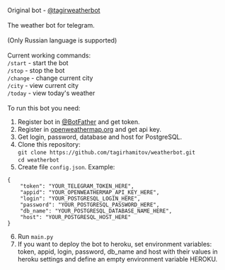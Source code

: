 Original bot - <a href="https://t.me/tagirweatherbot">@tagirweatherbot</a><br>
<br>
The weather bot for telegram.<br>
<br>
(Only Russian language is supported)<br>
<br>
Current working commands:<br>
```/start``` - start the bot<br>
```/stop``` - stop the bot<br>
```/change``` - change current city<br>
```/city``` - view current city<br>
```/today``` - view today's weather<br>
<br>
To run this bot you need:<br>
1) Register bot in <a href="https://t.me/botfather">@BotFather</a> and get token.<br>
2) Register in <a href="https://openweathermap.org">openweathermap.org</a> and get api key.<br>
3) Get login, password, database and host for PostgreSQL.<br>
4) Clone this repository:<br>
```git clone https://github.com/tagirhamitov/weatherbot.git```<br>
```cd weatherbot```<br>
5) Create file ```config.json```. Example:<br>
```
{
    "token": "YOUR_TELEGRAM_TOKEN_HERE",
    "appid": "YOUR_OPENWEATHERMAP_API_KEY_HERE",
    "login": "YOUR_POSTGRESQL_LOGIN_HERE",
    "password": "YOUR_POSTGRESQL_PASSWORD_HERE",
    "db_name": "YOUR_POSTGRESQL_DATABASE_NAME_HERE",
    "host": "YOUR_POSTGRESQL_HOST_HERE"
}
```
6) Run ```main.py```<br>
7) If you want to deploy the bot to heroku, set environment variables: token, appid, login, password, db_name and host with their values in heroku settings and define an empty environment variable HEROKU.
